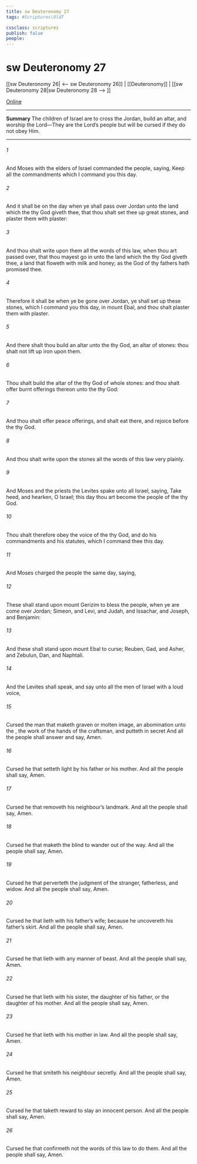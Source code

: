 ```yaml
---
title: sw Deuteronomy 27
tags: #Scriptures\OldT

cssclass: scriptures
publish: false
people:
---
```


# sw Deuteronomy 27
[[sw Deuteronomy 26| <-- sw Deuteronomy 26]] | [[Deuteronomy]] | [[sw Deuteronomy 28|sw Deuteronomy 28 --> ]]

[Online](https://churchofjesuschrist.org/study/scriptures/ot/deut/27?lang=eng)

---
__Summary__
The children of Israel are to cross the Jordan, build an altar, and worship the Lord—They are the Lord’s people but will be cursed if they do not obey Him.

---
###### 1 
And Moses with the elders of Israel commanded the people, saying, Keep all the commandments which I command you this day.

###### 2 
And it shall be on the day when ye shall pass over Jordan unto the land which the  thy God giveth thee, that thou shalt set thee up great stones, and plaster them with plaster:

###### 3 
And thou shalt write upon them all the words of this law, when thou art passed over, that thou mayest go in unto the land which the  thy God giveth thee, a land that floweth with milk and honey; as the  God of thy fathers hath promised thee.

###### 4 
Therefore it shall be when ye be gone over Jordan,  ye shall set up these stones, which I command you this day, in mount Ebal, and thou shalt plaster them with plaster.

###### 5 
And there shalt thou build an altar unto the  thy God, an altar of stones: thou shalt not lift up  iron  upon them.

###### 6 
Thou shalt build the altar of the  thy God of whole stones: and thou shalt offer burnt offerings thereon unto the  thy God:

###### 7 
And thou shalt offer peace offerings, and shalt eat there, and rejoice before the  thy God.

###### 8 
And thou shalt write upon the stones all the words of this law very plainly.

###### 9 
And Moses and the priests the Levites spake unto all Israel, saying, Take heed, and hearken, O Israel; this day thou art become the people of the  thy God.

###### 10 
Thou shalt therefore obey the voice of the  thy God, and do his commandments and his statutes, which I command thee this day.

###### 11 
And Moses charged the people the same day, saying,

###### 12 
These shall stand upon mount Gerizim to bless the people, when ye are come over Jordan; Simeon, and Levi, and Judah, and Issachar, and Joseph, and Benjamin:

###### 13 
And these shall stand upon mount Ebal to curse; Reuben, Gad, and Asher, and Zebulun, Dan, and Naphtali.

###### 14 
And the Levites shall speak, and say unto all the men of Israel with a loud voice,

###### 15 
Cursed  the man that maketh  graven or molten image, an abomination unto the , the work of the hands of the craftsman, and putteth  in  secret  And all the people shall answer and say, Amen.

###### 16 
Cursed  he that setteth light by his father or his mother. And all the people shall say, Amen.

###### 17 
Cursed  he that removeth his neighbour’s landmark. And all the people shall say, Amen.

###### 18 
Cursed  he that maketh the blind to wander out of the way. And all the people shall say, Amen.

###### 19 
Cursed  he that perverteth the judgment of the stranger, fatherless, and widow. And all the people shall say, Amen.

###### 20 
Cursed  he that lieth with his father’s wife; because he uncovereth his father’s skirt. And all the people shall say, Amen.

###### 21 
Cursed  he that lieth with any manner of beast. And all the people shall say, Amen.

###### 22 
Cursed  he that lieth with his sister, the daughter of his father, or the daughter of his mother. And all the people shall say, Amen.

###### 23 
Cursed  he that lieth with his mother in law. And all the people shall say, Amen.

###### 24 
Cursed  he that smiteth his neighbour secretly. And all the people shall say, Amen.

###### 25 
Cursed  he that taketh reward to slay an innocent person. And all the people shall say, Amen.

###### 26 
Cursed  he that confirmeth not  the words of this law to do them. And all the people shall say, Amen.

